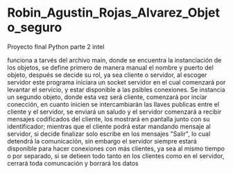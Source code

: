 # Robin_Agustin_Rojas_Alvarez_Objeto_seguro
Proyecto final Python parte 2 intel

funciona a tarvés del archivo main, donde se encuentra la instanciación de los objetos, se define primero de manera manual el nombre y puerto del objeto, después se decide su rol, ya sea cliente o servidor, al escoger servidor este programa iniciara un socket servidor en el cual comenzará por levantar el servicio, y estar disponible a las psibles conexiones.
Se instancia un segundo objeto, donde esta vez será cliente, comenzará por inciar conección, en cuanto inicien se intercambiarán las llaves publicas entre el cliente y el servidor, se enviará un saludo y el servidor comenzará a recibir mensajes codificados del cliente, los mostrará en pantalla junto con su identificador; mientras que el cliente podrá estar mandando mensaje al servidor, si decide finalizar solo escribe en los mensajes "Salir", lo cual detendrá la comunicación, sin embargo el servidor siempre estará disponible para hacer conexiones con más clientes, ya sea al mismo tiempo o por separado, si se detieen todo tanto en los clientes como en el servidor, cerrará toda comuncación y borrará los datos
